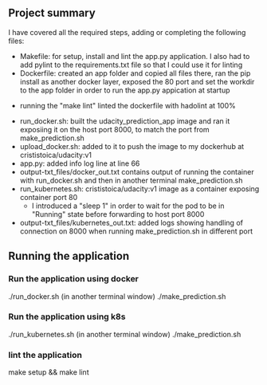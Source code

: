 
## Project summary

I have covered all the required steps, adding or completing the following files:

* Makefile: for setup, install and lint the app.py application. I also had to add pylint to the requirements.txt file so that I could use it for linting
* Dockerfile: created an app folder and copied all files there, ran the pip install as another docker layer, exposed the 80 port and set the workdir to the app folder in order to run the app.py appication at startup
 - running the "make lint" linted the dockerfile with hadolint at 100%
* run_docker.sh: built the udacity_prediction_app image and ran it exposiing it on the host port 8000, to match the port from make_prediction.sh
* upload_docker.sh:  added to it to push the image to my dockerhub at crististoica/udacity:v1
* app.py: added info log line at line 66
* output-txt_files/docker_out.txt contains output of running the container with run_docker.sh and then in another terminal make_prediction.sh
* run_kubernetes.sh: crististoica/udacity:v1 image as a container exposing container port 80
  - I introduced a "sleep 1" in order to wait for the pod to be in "Running" state before forwarding to host port 8000
* output-txt_files/kubernetes_out.txt: added logs showing handling of connection on 8000 when running make_prediction.sh in different port

## Running the application

### Run the application using docker
./run_docker.sh
(in another terminal window) ./make_prediction.sh

### Run the application using k8s
./run_kubernetes.sh
(in another terminal window) ./make_prediction.sh

### lint the application
make setup && make lint
